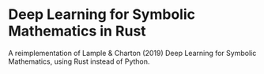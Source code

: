 # Deep Learning for Symbolic Mathematics in Rust

A reimplementation of Lample & Charton (2019) Deep Learning for Symbolic Mathematics, using Rust instead of Python.

